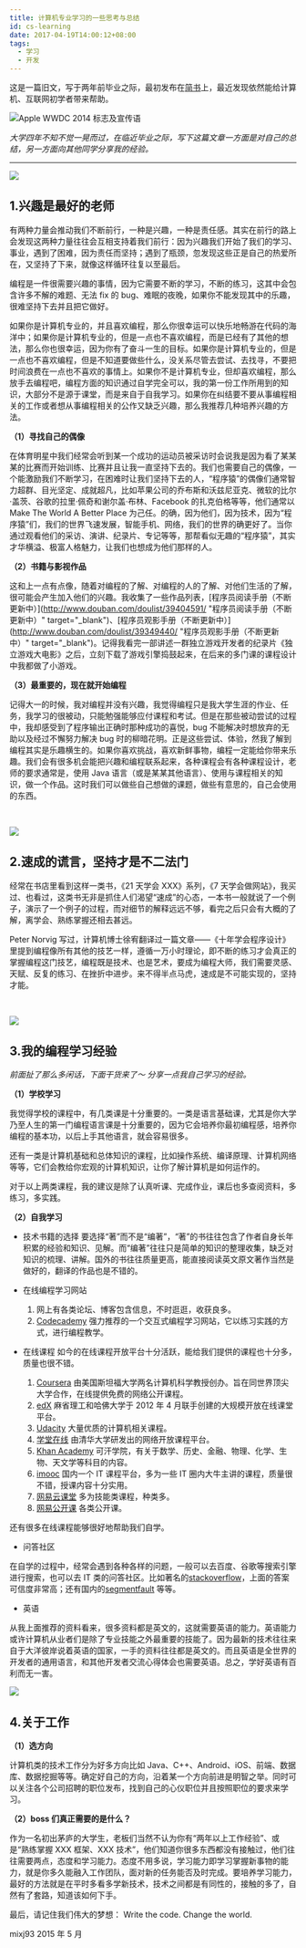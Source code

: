 ```yaml
---
title: 计算机专业学习的一些思考与总结
id: cs-learning
date: 2017-04-19T14:00:12+08:00
tags:
  - 学习
  - 开发
---
```


这是一篇旧文，写于两年前毕业之际，最初发布在[简书](http://www.jianshu.com/p/0dff5466217e)上，最近发现依然能给计算机、互联网初学者带来帮助。

![Apple WWDC 2014 标志及宣传语](http://upload-images.jianshu.io/upload_images/51201-0bdc90b4b6804f00.png)

_大学四年不知不觉一晃而过，在临近毕业之际，写下这篇文章一方面是对自己的总结，另一方面向其他同学分享我的经验。_

---

![](http://upload-images.jianshu.io/upload_images/51201-7d46e6f0419d0d91.jpg)

## 1.兴趣是最好的老师

有两种力量会推动我们不断前行，一种是兴趣，一种是责任感。其实在前行的路上会发现这两种力量往往会互相支持着我们前行：因为兴趣我们开始了我们的学习、事业，遇到了困难，因为责任而坚持；遇到了瓶颈，忽发现这些正是自己的热爱所在，又坚持了下来，就像这样循环往复以至最后。

编程是一件很需要兴趣的事情，因为它需要不断的学习，不断的练习，这其中会包含许多不解的难题、无法 fix 的 bug、难眠的夜晚，如果你不能发现其中的乐趣，很难坚持下去并且把它做好。

如果你是计算机专业的，并且喜欢编程，那么你很幸运可以快乐地畅游在代码的海洋中；如果你是计算机专业的，但是一点也不喜欢编程，而是已经有了其他的想法，那么你也很幸运，因为你有了奋斗一生的目标。如果你是计算机专业的，但是一点也不喜欢编程，但是不知道要做些什么，没关系尽管去尝试、去找寻，不要把时间浪费在一点也不喜欢的事情上。如果你不是计算机专业，但却喜欢编程，那么放手去编程吧，编程方面的知识通过自学完全可以，我的第一份工作所用到的知识，大部分不是源于课堂，而是来自于自我学习。如果你在纠结要不要从事编程相关的工作或者想从事编程相关的公作又缺乏兴趣，那么我推荐几种培养兴趣的方法。

**（1）寻找自己的偶像**

在体育明星中我们经常会听到某一个成功的运动员被采访时会说我是因为看了某某某的比赛而开始训练、比赛并且让我一直坚持下去的。我们也需要自己的偶像，一个能激励我们不断学习，在困难时让我们坚持下去的人，“程序猿”的偶像们通常智力超群、目光坚定、成就超凡，比如苹果公司的乔布斯和沃兹尼亚克、微软的比尔·盖茨、谷歌的拉里·佩奇和谢尔盖·布林、Facebook 的扎克伯格等等，他们通常以 Make The World A Better Place 为己任。的确，因为他们，因为技术，因为“程序猿”们，我们的世界飞速发展，智能手机、网络，我们的世界的确更好了。当你通过观看他们的采访、演讲、纪录片、专记等等，那帮看似无趣的“程序猿”，其实才华横溢、极富人格魅力，让我们也想成为他们那样的人。

**（2）书籍与影视作品**

这和上一点有点像，随着对编程的了解、对编程的人的了解、对他们生活的了解，很可能会产生加入他们的兴趣。我收集了一些作品列表，[程序员阅读手册（不断更新中）](http://www.douban.com/doulist/39404591/ "程序员阅读手册（不断更新中）" target="\_blank")、[程序员观影手册（不断更新中）](http://www.douban.com/doulist/39349440/ "程序员观影手册（不断更新中）" target="\_blank")。记得我看完一部讲述一群独立游戏开发者的纪录片《独立游戏大电影》之后，立刻下载了游戏引擎捣鼓起来，在后来的多门课的课程设计中我都做了小游戏。

**（3）最重要的，现在就开始编程**

记得大一的时候，我对编程并没有兴趣，我觉得编程只是我大学生涯的作业、任务，我学习的很被动，只能勉强能够应付课程和考试。但是在那些被动尝试的过程中，我却感受到了程序输出正确时那种成功的喜悦，bug 不能解决时想放弃的无助以及经过不懈努力解决 bug 时的柳暗花明。正是这些尝试、体验，然我了解到编程其实是乐趣横生的。如果你喜欢挑战，喜欢新鲜事物，编程一定能给你带来乐趣。我们会有很多机会能把兴趣和编程联系起来，各种课程会有各种课程设计，老师的要求通常是，使用 Java 语言（或是某某其他语言）、使用与课程相关的知识，做一个作品。这时我们可以做些自己想做的课题，做些有意思的，自己会使用的东西。

<br >

![](http://upload-images.jianshu.io/upload_images/51201-599d3fabe0006675.jpg)

## 2.速成的谎言，坚持才是不二法门

经常在书店里看到这样一类书，《21 天学会 XXX》系列，《7 天学会做网站》，我买过、也看过，这类书无非是抓住人们渴望“速成”的心态，一本书一般就说了一个例子，演示了一个例子的过程，而对细节的解释远远不够，看完之后只会有大概的了解，离学会、熟练掌握还相去甚远。

Peter Norvig 写过，计算机博士徐宥翻译过一篇文章——《十年学会程序设计》里提到编程像所有其他的技艺一样，遵循一万小时理论，即不断的练习才会真正的掌握编程这门技艺，编程既是技术、也是艺术，要成为编程大师，我们需要灵感、天赋、反复的练习、在挫折中进步。来不得半点马虎，速成是不可能实现的，坚持才能。

<br>

![](http://upload-images.jianshu.io/upload_images/51201-4a1eeda1fc453942.jpg)

## 3.我的编程学习经验

_前面扯了那么多闲话，下面干货来了～ 分享一点我自己学习的经验。_

**（1）学校学习**

我觉得学校的课程中，有几类课是十分重要的。一类是语言基础课，尤其是你大学乃至人生的第一门编程语言课是十分重要的，因为它会培养你最初编程感，培养你编程的基本功，以后上手其他语言，就会容易很多。

还有一类是计算机基础和总体知识的课程，比如操作系统、编译原理、计算机网络等等，它们会教给你宏观的计算机知识，让你了解计算机是如何运作的。

对于以上两类课程，我的建议是除了认真听课、完成作业，课后也多查阅资料，多练习，多实践。

**（2）自我学习**

- 技术书籍的选择
  要选择“著”而不是“编著”，“著”的书往往包含了作者自身长年积累的经验和知识、见解。而“编著”往往只是简单的知识的整理收集，缺乏对知识的梳理、讲解。国外的书往往质量更高，能直接阅读英文原文著作当然是做好的，翻译的作品也是不错的。

- 在线编程学习网站

  1. 网上有各类论坛、博客包含信息，不时逛逛，收获良多。
  2. [Codecademy](http://www.codecademy.com/) 强力推荐的一个交互式编程学习网站，它以练习实践的方式，进行编程教学。

- 在线课程
  如今的在线课程开放平台十分活跃，能给我们提供的课程也十分多，质量也很不错。
  1. [Coursera](https://www.coursera.org) 由美国斯坦福大学两名计算机科学教授创办。旨在同世界顶尖大学合作，在线提供免费的网络公开课程。
  2. [edX](https://www.edx.org) 麻省理工和哈佛大学于 2012 年 4 月联手创建的大规模开放在线课堂平台。
  3. [Udacity](http://udacity.com) 大量优质的计算机相关课程。
  4. [学堂在线](http://www.xuetangx.com) 由清华大学研发出的网络开放课程平台。
  5. [Khan Academy](https://www.khanacademy.org) 可汗学院，有关于数学、历史、金融、物理、化学、生物、天文学等科目的内容。
  6. [imooc](http://www.imooc.com/) 国内一个 IT 课程平台，多为一些 IT 圈内大牛主讲的课程，质量很不错，授课内容十分实用。
  7. [网易云课堂](http://study.163.com) 多为技能类课程，种类多。
  8. [网易公开课](http://open.163.com) 各类公开课。

还有很多在线课程能够很好地帮助我们自学。

- 问答社区

在自学的过程中，经常会遇到各种各样的问题，一般可以去百度、谷歌等搜索引擎进行搜索，也可以去 IT 类的问答社区。比如著名的[stackoverflow](http://stackoverflow.com/)，上面的答案可信度非常高；还有国内的[segmentfault](http://segmentfault.com/) 等等。

- 英语

从我上面推荐的资料看来，很多资料都是英文的，这就需要英语的能力。英语能力或许计算机从业者们是除了专业技能之外最重要的技能了。因为最新的技术往往来自于大洋彼岸说着英语的国家，一手的资料往往都是英文的。而且英语是全世界的开发者的通用语言，和其他开发者交流心得体会也需要英语。总之，学好英语有百利而无一害。

![](http://upload-images.jianshu.io/upload_images/51201-1860c63c08df731a.jpg)

## 4.关于工作

**（1）选方向**

计算机类的技术工作分为好多方向比如 Java、C++、Android、iOS、前端、数据库、数据挖掘等等。确定好自己的方向，沿着某一个方向前进是明智之举。同时可以关注各个公司招聘的职位发布，找到自己的心仪职位并且按照职位的要求来学习。

**（2）boss 们真正需要的是什么？**

作为一名初出茅庐的大学生，老板们当然不认为你有“两年以上工作经验”、或是“熟练掌握 XXX 框架、XXX 技术”，他们知道你很多东西都没有接触过，他们往往需要两点，态度和学习能力。态度不用多说，学习能力即学习掌握新事物的能力，就是你多久能融入工作团队，面对新的任务能否及时完成。要培养学习能力，最好的方法就是在平时多看多学新技术，技术之间都是有同性的，接触的多了，自然有了套路，知道该如何下手。

最后，请记住我们伟大的梦想：
Write the code. Change the world.

mixj93
2015 年 5 月
